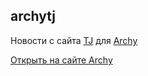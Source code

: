 ## archytj
Новости с сайта [TJ](https://the.tj/) для [Archy](https://archy.ai/)

[Открыть на сайте Archy](https://archy.ai/@pin37/tj)
